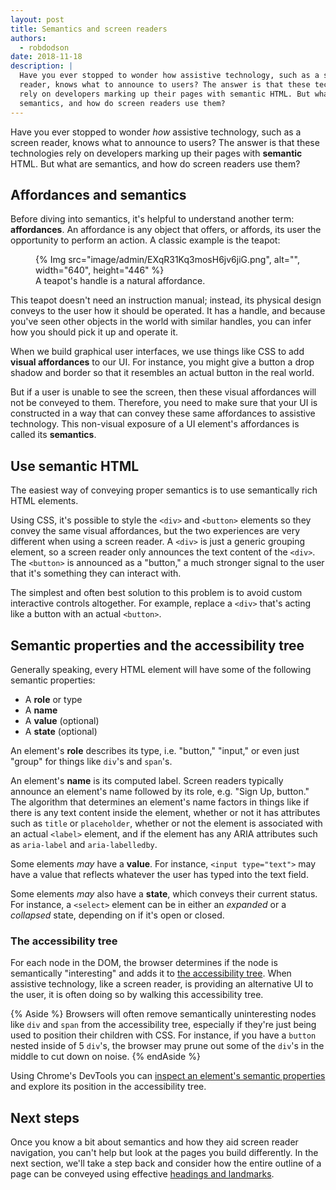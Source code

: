 ```yaml
---
layout: post
title: Semantics and screen readers
authors:
  - robdodson
date: 2018-11-18
description: |
  Have you ever stopped to wonder how assistive technology, such as a screen
  reader, knows what to announce to users? The answer is that these technologies
  rely on developers marking up their pages with semantic HTML. But what are
  semantics, and how do screen readers use them?
---
```


Have you ever stopped to wonder _how_ assistive technology, such as a screen
reader, knows what to announce to users? The answer is that these technologies
rely on developers marking up their pages with **semantic** HTML. But what are
semantics, and how do screen readers use them?

## Affordances and semantics

Before diving into semantics, it's helpful to understand another term:
**affordances**. An affordance is any object that offers, or affords, its user
the opportunity to perform an action. A classic example is the teapot:

<figure>
  {% Img src="image/admin/EXqR31Kq3mosH6jv6jiG.png", alt="", width="640", height="446" %}
  <figcaption>
    A teapot's handle is a natural affordance.
  </figcaption>
</figure>

This teapot doesn't need an instruction manual; instead, its physical design
conveys to the user how it should be operated. It has a handle, and because
you've seen other objects in the world with similar handles, you can infer how
you should pick it up and operate it.

When we build graphical user interfaces, we use things like CSS to add **visual
affordances** to our UI. For instance, you might give a button a drop shadow and
border so that it resembles an actual button in the real world.

But if a user is unable to see the screen, then these visual affordances will
not be conveyed to them. Therefore, you need to make sure that your UI is
constructed in a way that can convey these same affordances to assistive
technology. This non-visual exposure of a UI element's affordances is called
its **semantics**.

## Use semantic HTML

The easiest way of conveying proper semantics is to use semantically rich HTML
elements.

Using CSS, it's possible
to style the `<div>` and `<button>` elements so they convey the same visual affordances,
but the two experiences are very different when using a screen reader.
A `<div>` is just a generic grouping element,
so a screen reader only announces the text content of the `<div>`.
The `<button>` is announced as a "button,"
a much stronger signal to the user that it's something they can interact with.

The simplest
and often best solution to this problem
is to avoid custom interactive controls altogether.
For example, replace a `<div>` that's acting like a button
with an actual `<button>`.

## Semantic properties and the accessibility tree

Generally speaking, every HTML element will have some of the following semantic
properties:

- A **role** or type
- A **name**
- A **value** (optional)
- A **state** (optional)

An element's **role** describes its type, i.e. "button," "input," or even just
"group" for things like `div`'s and `span`'s.

An element's **name** is its computed label. Screen readers typically announce
an element's name followed by its role, e.g. "Sign Up, button." The algorithm
that determines an element's name factors in things like if there is any text
content inside the element, whether or not it has attributes such as `title`
or `placeholder`, whether or not the element is associated with an actual
`<label>` element, and if the element has any ARIA attributes such as
`aria-label` and `aria-labelledby`.

Some elements _may_ have a **value**. For instance, `<input type="text">` may
have a value that reflects whatever the user has typed into the text field.

Some elements _may_ also have a **state**, which conveys their current status.
For instance, a `<select>` element can be in either an _expanded_ or a
_collapsed_ state, depending on if it's open or closed.

### The accessibility tree

For each node in the DOM, the browser determines if the
node is semantically "interesting" and adds it to [the accessibility
tree](https://developers.google.com/web/fundamentals/accessibility/semantics-builtin/the-accessibility-tree).
When assistive technology, like a screen reader, is providing an alternative UI
to the user, it is often doing so by walking this accessibility tree.

{% Aside %}
Browsers will often remove semantically uninteresting nodes like `div` and
`span` from the accessibility tree, especially if they're just being used to
position their children with CSS. For instance, if you have a `button` nested
inside of 5 `div`'s, the browser may prune out some of the `div`'s in the middle
to cut down on noise.
{% endAside %}

Using Chrome's DevTools you can [inspect an element's semantic
properties](https://developers.google.com/web/tools/chrome-devtools/accessibility/reference#pane)
and explore its position in the accessibility tree.

## Next steps

Once you know a bit about semantics and how they aid screen reader navigation,
you can't help but look at the pages you build differently. In the next section,
we'll take a step back and consider how the entire outline of a page can be
conveyed using effective [headings and landmarks](/headings-and-landmarks/).

